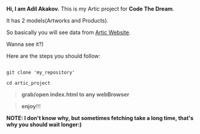 **Hi, I am Adil Akakov.**
This is my Artic project for **Code The Dream**.

It has 2 models(Artworks and Products). 

So basically you will see data from [Artic Website](https://api.artic.edu/docs/).

Wanna see it?)

Here are the steps you should follow:
````

git clone 'my_repository'

cd artic_project

````

>**grab/open index.html to any webBrowser**

>**enjoy**!!!


**NOTE: I don't know why, but sometimes fetching take a long time, that's why you should wait longer:)**
